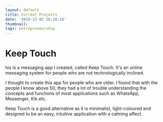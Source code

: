 ```yaml
---
layout: default
title: Current Projects
date: '2019-12-02 16:28:16'
thumbnail:
tags: entrepreneurship
---
```


<html>
<head>
<style>

</style>
</head>
<body>
 

<h1>Keep Touch</h1>

<p>his is a messaging app I created, called Keep Touch. It's an online messaging system for people who are not technologically inclined.</p>
<p class="ex1">I thought to create this app for people who are older. I found that with the people I know above 50, they had a lot of trouble understanding the concepts and functions of most applications such as WhatsApp, Messenger, Kik etc. </p>
<p> Keep Touch is a good alternative as it is minimalist, light-coloured and designed to be an easy, intuitive  application with a calming affect.</p>

</body>
</html>



  
  
